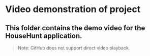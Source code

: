 # Video demonstration of project
## This folder contains the demo video for the HouseHunt application.

> Note: GitHub does not support direct video playback.
